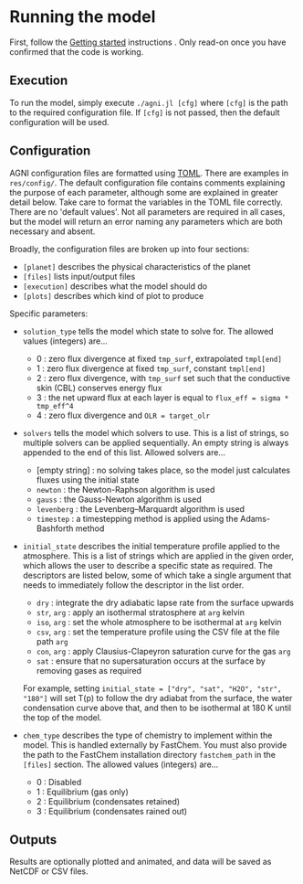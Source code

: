 # Running the model
First, follow the [Getting started](@ref) instructions . Only read-on once you have confirmed that the code is working.  

## Execution
To run the model, simply execute `./agni.jl [cfg]` where `[cfg]` is the path to the required configuration file. If `[cfg]` is not passed, then the default configuration will be used.

## Configuration 
AGNI configuration files are formatted using [TOML](https://toml.io/en/). There are examples in `res/config/`. 
The default configuration file contains comments explaining the purpose of each parameter, although some are explained in greater detail below. Take care to format the variables in the TOML file correctly. There are no 'default values'. Not all parameters are required in all cases, but the model will return an error naming any parameters which are both necessary and absent.

Broadly, the configuration files are broken up into four sections:
* `[planet]` describes the physical characteristics of the planet
* `[files]` lists input/output files
* `[execution]` describes what the model should do
* `[plots]` describes which kind of plot to produce

Specific parameters:
* `solution_type` tells the model which state to solve for. The allowed values (integers) are...
     - 0 : zero flux divergence at fixed `tmp_surf`, extrapolated `tmpl[end]`
     - 1 : zero flux divergence at fixed `tmp_surf`, constant `tmpl[end]`
     - 2 : zero flux divergence, with `tmp_surf` set such that the conductive skin (CBL) conserves energy flux
     - 3 : the net upward flux at each layer is equal to `flux_eff = sigma * tmp_eff^4`
     - 4 : zero flux divergence and `OLR = target_olr`

* `solvers` tells the model which solvers to use. This is a list of strings, so multiple solvers can be applied sequentially. An empty string is always appended to the end of this list. Allowed solvers are...
     - [empty string] : no solving takes place, so the model just calculates fluxes using the initial state
     - `newton` : the Newton-Raphson algorithm is used
     - `gauss`  : the Gauss-Newton algorithm is used 
     - `levenberg` : the Levenberg–Marquardt algorithm is used 
     - `timestep` : a timestepping method is applied using the Adams-Bashforth method

* `initial_state` describes the initial temperature profile applied to the atmosphere. This is a list of strings which are applied in the given order, which allows the user to describe a specific state as required. The descriptors are listed below, some of which take a single argument that needs to immediately follow the descriptor in the list order.
     - `dry` : integrate the dry adiabatic lapse rate from the surface upwards
     - `str`, `arg` : apply an isothermal stratosphere at `arg` kelvin
     - `iso`, `arg` : set the whole atmosphere to be isothermal at `arg` kelvin
     - `csv`, `arg` : set the temperature profile using the CSV file at the file path `arg`
     - `con`, `arg` : apply Clausius-Clapeyron saturation curve for the gas `arg`
     - `sat` : ensure that no supersaturation occurs at the surface by removing gases as required    
  
    For example, setting `initial_state = ["dry", "sat", "H2O", "str", "180"]` will set T(p) to follow the dry adiabat from the surface, the water condensation curve above that, and then to be isothermal at 180 K until the top of the model.

* `chem_type` describes the type of chemistry to implement within the model. This is handled externally by FastChem. You must also provide the path to the FastChem installation directory `fastchem_path` in the `[files]` section. The allowed values (integers) are...
     - 0 : Disabled 
     - 1 : Equilibrium (gas only)
     - 2 : Equilibrium (condensates retained)
     - 3 : Equilibrium (condensates rained out)

## Outputs
Results are optionally plotted and animated, and data will be saved as NetCDF or CSV files. 

